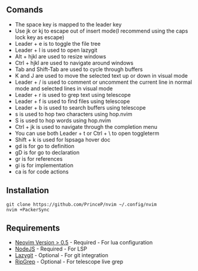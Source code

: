 ## Comands

* The space key is mapped to the leader key
* Use jk or kj to escape out of insert mode(I recommend using the caps lock key as escape)
* Leader + e is to toggle the file tree
* Leader + l is used to open lazygit
* Alt + hjkl are used to resize windows
* Ctrl + hjkl are used to navigate around windows
* Tab and Shift-Tab are used to cycle through buffers
* K and J are used to move the selected text up or down in visual mode
* Leader + / is used to comment or uncomment the current line in normal mode and selected lines in visual mode
* Leader + r is used to grep text using telescope
* Leader + f is used to find files using telescope
* Leader + b is used to search buffers using telescope
* s is used to hop two characters using hop.nvim
* S is used to hop words using hop.nvim
* Ctrl + jk is used to navigate through the completion menu
* You can use both Leader + t or Ctrl + \ to open toggleterm
* Shift + k is used for lspsaga hover doc
* gd is for go to definition
* gD is for go to declaration
* gr is for references
* gi is for implementation
* ca is for code actions

## Installation

```
git clone https://github.com/PrinceP/nvim ~/.config/nvim
nvim +PackerSync
```

## Requirements

* [Neovim Version > 0.5](https://github.com/neovim/neovim/releases/tag/v0.5.0) - Required - For lua configuration
* [NodeJS](https://nodejs.org) - Required - For LSP
* [Lazygit](https://github.com/jesseduffield/lazygit) - Optional - For git integration
* [RipGrep](https://github.com/BurntSushi/ripgrep) - Optional - For telescope live grep
